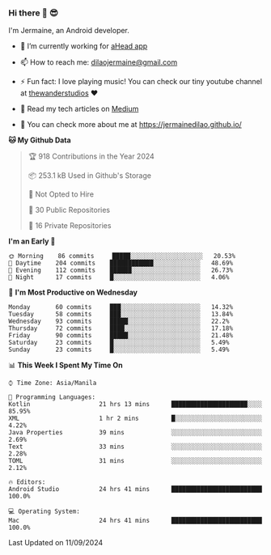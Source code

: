 ### Hi there 👋 😎
I'm Jermaine, an Android developer.

- 🔭 I’m currently working for [aHead app](https://www.ahead-app.com/)

- 📫 How to reach me: dilaojermaine@gmail.com

- ⚡ Fun fact: I love playing music! You can check our tiny youtube channel at [thewanderstudios](https://www.youtube.com/thewanderstudios) ♥️

- 📖 Read my tech articles on [Medium](https://jermainedilao.medium.com/)

- 👀 You can check more about me at https://jermainedilao.github.io/

<!--
**jermainedilao/jermainedilao** is a ✨ _special_ ✨ repository because its `README.md` (this file) appears on your GitHub profile.

Here are some ideas to get you started:

- 🔭 I’m currently working on ...
- 🌱 I’m currently learning ...
- 👯 I’m looking to collaborate on ...
- 🤔 I’m looking for help with ...
- 💬 Ask me about ...
- 📫 How to reach me: ...
- 😄 Pronouns: ...
- ⚡ Fun fact: ...
-->

<!--START_SECTION:waka-->
**🐱 My Github Data** 

> 🏆 918 Contributions in the Year 2024
 > 
> 📦 253.1 kB Used in Github's Storage 
 > 
> 🚫 Not Opted to Hire
 > 
> 📜 30 Public Repositories 
 > 
> 🔑 16 Private Repositories  
 > 
**I'm an Early 🐤** 

```text
🌞 Morning    86 commits     █████░░░░░░░░░░░░░░░░░░░░   20.53% 
🌆 Daytime    204 commits    ████████████░░░░░░░░░░░░░   48.69% 
🌃 Evening    112 commits    ██████░░░░░░░░░░░░░░░░░░░   26.73% 
🌙 Night      17 commits     █░░░░░░░░░░░░░░░░░░░░░░░░   4.06%

```
📅 **I'm Most Productive on Wednesday** 

```text
Monday       60 commits     ███░░░░░░░░░░░░░░░░░░░░░░   14.32% 
Tuesday      58 commits     ███░░░░░░░░░░░░░░░░░░░░░░   13.84% 
Wednesday    93 commits     █████░░░░░░░░░░░░░░░░░░░░   22.2% 
Thursday     72 commits     ████░░░░░░░░░░░░░░░░░░░░░   17.18% 
Friday       90 commits     █████░░░░░░░░░░░░░░░░░░░░   21.48% 
Saturday     23 commits     █░░░░░░░░░░░░░░░░░░░░░░░░   5.49% 
Sunday       23 commits     █░░░░░░░░░░░░░░░░░░░░░░░░   5.49%

```


📊 **This Week I Spent My Time On** 

```text
⌚︎ Time Zone: Asia/Manila

💬 Programming Languages: 
Kotlin                   21 hrs 13 mins      █████████████████████░░░░   85.95% 
XML                      1 hr 2 mins         █░░░░░░░░░░░░░░░░░░░░░░░░   4.22% 
Java Properties          39 mins             ░░░░░░░░░░░░░░░░░░░░░░░░░   2.69% 
Text                     33 mins             ░░░░░░░░░░░░░░░░░░░░░░░░░   2.28% 
TOML                     31 mins             ░░░░░░░░░░░░░░░░░░░░░░░░░   2.12%

🔥 Editors: 
Android Studio           24 hrs 41 mins      █████████████████████████   100.0%

💻 Operating System: 
Mac                      24 hrs 41 mins      █████████████████████████   100.0%

```


 Last Updated on 11/09/2024
<!--END_SECTION:waka-->
